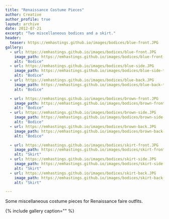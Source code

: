 ```yaml
---
title: "Renaissance Costume Pieces"
author: Creative
author_profile: true
layout: archive
date: 2012-07-21
excerpt: "Two miscellaneous bodices and a skirt."
header:
  teaser: https://emhastings.github.io/images/bodices/blue-front.JPG
gallery:
  - url: https://emhastings.github.io/images/bodices/blue-front.JPG
    image_path: https://emhastings.github.io/images/bodices/blue-front-th.jpg
    alt: "Bodice"  
  - url: https://emhastings.github.io/images/bodices/blue-side.JPG
    image_path: https://emhastings.github.io/images/bodices/blue-side-th.jpg
    alt: "Bodice"  
  - url: https://emhastings.github.io/images/bodices/blue-back.JPG
    image_path: https://emhastings.github.io/images/bodices/blue-back-th.jpg
    alt: "Bodice"  

  - url: https://emhastings.github.io/images/bodices/brown-front.JPG
    image_path: https://emhastings.github.io/images/bodices/brown-front-th.jpg
    alt: "Bodice"  
  - url: https://emhastings.github.io/images/bodices/brown-side.JPG
    image_path: https://emhastings.github.io/images/bodices/brown-side-th.jpg
    alt: "Bodice"  
  - url: https://emhastings.github.io/images/bodices/brown-back.JPG
    image_path: https://emhastings.github.io/images/bodices/brown-back-th.jpg
    alt: "Bodice"  

  - url: https://emhastings.github.io/images/bodices/skirt-front.JPG
    image_path: https://emhastings.github.io/images/bodices/skirt-front-th.jpg
    alt: "Skirt"  
  - url: https://emhastings.github.io/images/bodices/skirt-side.JPG
    image_path: https://emhastings.github.io/images/bodices/skirt-side-th.jpg
    alt: "Skirt"  
  - url: https://emhastings.github.io/images/bodices/skirt-back.JPG
    image_path: https://emhastings.github.io/images/bodices/skirt-back-th.jpg
    alt: "Skirt"      

---
```


Some miscellaneous costume pieces for Renaissance faire outfits.

{% include gallery caption="" %}



